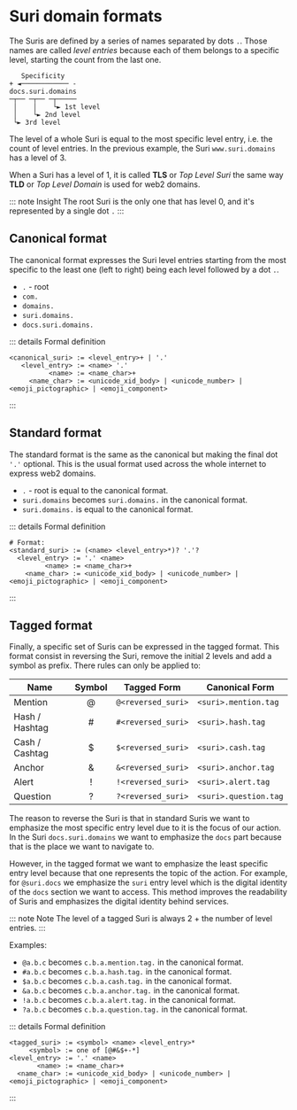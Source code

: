 # Suri domain formats

The Suris are defined by a series of names separated by dots `.`. Those names are
called _level entries_ because each of them belongs to a specific level, starting
the count from the last one.

```:no-line-numbers
   Specificity  
+ ◄──────────── -
docs.suri.domains
─┬── ─┬── ─┬─────
 │    │    └► 1st level
 │    └► 2nd level
 └► 3rd level
```

The level of a whole Suri is equal to the most specific level entry, i.e. the count
of level entries. In the previous example, the Suri `www.suri.domains` has a level
of 3.

When a Suri has a level of 1, it is called **TLS** or _Top Level Suri_ the same way
**TLD** or _Top Level Domain_ is used for web2 domains.

::: note Insight
The root Suri is the only one that has level 0, and it's represented by a single dot
`.`
:::

## Canonical format

The canonical format expresses the Suri level entries starting from the most specific
to the least one (left to right) being each level followed by a dot `.`.

- `.` - root
- `com.`
- `domains.`
- `suri.domains.`
- `docs.suri.domains.`

::: details Formal definition

```:no-line-numbers
<canonical_suri> := <level_entry>+ | '.'
   <level_entry> := <name> '.'
          <name> := <name_char>+
     <name_char> := <unicode_xid_body> | <unicode_number> | <emoji_pictographic> | <emoji_component>
```

:::

## Standard format

The standard format is the same as the canonical but making the final dot `'.'` optional.
This is the usual format used across the whole internet to express web2 domains.

- `.` - root is equal to the canonical format.
- `suri.domains` becomes `suri.domains.` in the canonical format.
- `suri.domains.` is equal to the canonical format.

::: details Formal definition

```:no-line-numbers
# Format:
<standard_suri> := (<name> <level_entry>*)? '.'?
  <level_entry> := '.' <name>
         <name> := <name_char>+
    <name_char> := <unicode_xid_body> | <unicode_number> | <emoji_pictographic> | <emoji_component>
```

:::

## Tagged format

Finally, a specific set of Suris can be expressed in the tagged format.
This format consist in reversing the Suri, remove the initial 2 levels and add a
symbol as prefix. There rules can only be applied to:

| Name           | Symbol | Tagged Form        | Canonical Form        |
|----------------|:------:|--------------------|-----------------------|
| Mention        |   @    | `@<reversed_suri>` | `<suri>.mention.tag`  |
| Hash / Hashtag |   #    | `#<reversed_suri>` | `<suri>.hash.tag`     |
| Cash / Cashtag |   $    | `$<reversed_suri>` | `<suri>.cash.tag`     |
| Anchor         |   &    | `&<reversed_suri>` | `<suri>.anchor.tag`   |
| Alert          |   !    | `!<reversed_suri>` | `<suri>.alert.tag`    |
| Question       |   ?    | `?<reversed_suri>` | `<suri>.question.tag` |

The reason to reverse the Suri is that in standard Suris we want to emphasize the
most specific entry level due to it is the focus of our action. In the Suri
`docs.suri.domains` we want to emphasize the `docs` part because that is the
place we want to navigate to.

However, in the tagged format we want to emphasize the least specific entry level
because that one represents the topic of the action. For example, for `@suri.docs`
we emphasize the `suri` entry level which is the digital identity of the `docs`
section we want to access. This method improves the readability of Suris and
emphasizes the digital identity behind services.

::: note Note
The level of a tagged Suri is always 2 + the number of level entries.
:::

Examples:

- `@a.b.c` becomes `c.b.a.mention.tag.` in the canonical format.
- `#a.b.c` becomes `c.b.a.hash.tag.` in the canonical format.
- `$a.b.c` becomes `c.b.a.cash.tag.` in the canonical format.
- `&a.b.c` becomes `c.b.a.anchor.tag.` in the canonical format.
- `!a.b.c` becomes `c.b.a.alert.tag.` in the canonical format.
- `?a.b.c` becomes `c.b.a.question.tag.` in the canonical format.

::: details Formal definition

```:no-line-numbers
<tagged_suri> := <symbol> <name> <level_entry>*
     <symbol> := one of [@#&$+-*]
<level_entry> := '.' <name>
       <name> := <name_char>+
  <name_char> := <unicode_xid_body> | <unicode_number> | <emoji_pictographic> | <emoji_component>
```

:::